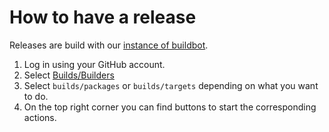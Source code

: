 # How to have a release

Releases are build with our [instance of buildbot](https://buildbot.berlin.freifunk.net/).

1. Log in using your GitHub account.
2. Select [Builds/Builders](https://buildbot.berlin.freifunk.net/#/builders)
3. Select `builds/packages` or `builds/targets` depending on what you want to do.
4. On the top right corner you can find buttons to start the corresponding actions.
